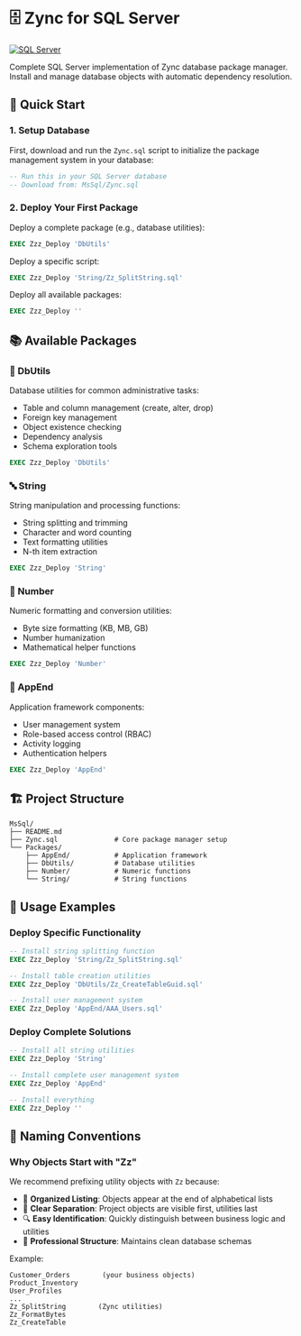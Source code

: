 # 🗄️ Zync for SQL Server

[![SQL Server](https://img.shields.io/badge/SQL%20Server-Supported-blue.svg)](https://www.microsoft.com/en-us/sql-server/)

Complete SQL Server implementation of Zync database package manager. Install and manage database objects with automatic dependency resolution.

## 🚀 Quick Start

### 1. Setup Database

First, download and run the `Zync.sql` script to initialize the package management system in your database:

```sql
-- Run this in your SQL Server database
-- Download from: MsSql/Zync.sql
```

### 2. Deploy Your First Package

Deploy a complete package (e.g., database utilities):

```sql
EXEC Zzz_Deploy 'DbUtils'
```

Deploy a specific script:

```sql
EXEC Zzz_Deploy 'String/Zz_SplitString.sql'
```

Deploy all available packages:

```sql
EXEC Zzz_Deploy ''
```

## 📚 Available Packages

### 🔧 DbUtils
Database utilities for common administrative tasks:
- Table and column management (create, alter, drop)
- Foreign key management  
- Object existence checking
- Dependency analysis
- Schema exploration tools

```sql
EXEC Zzz_Deploy 'DbUtils'
```

### 🔤 String
String manipulation and processing functions:
- String splitting and trimming
- Character and word counting
- Text formatting utilities
- N-th item extraction

```sql
EXEC Zzz_Deploy 'String'
```

### 🔢 Number  
Numeric formatting and conversion utilities:
- Byte size formatting (KB, MB, GB)
- Number humanization
- Mathematical helper functions

```sql
EXEC Zzz_Deploy 'Number'
```

### 👤 AppEnd
Application framework components:
- User management system
- Role-based access control (RBAC)
- Activity logging
- Authentication helpers

```sql
EXEC Zzz_Deploy 'AppEnd'
```

## 🏗️ Project Structure

```
MsSql/
├── README.md
├── Zync.sql              # Core package manager setup
└── Packages/
    ├── AppEnd/           # Application framework
    ├── DbUtils/          # Database utilities  
    ├── Number/           # Numeric functions
    └── String/           # String functions
```

## 📖 Usage Examples

### Deploy Specific Functionality

```sql
-- Install string splitting function
EXEC Zzz_Deploy 'String/Zz_SplitString.sql'

-- Install table creation utilities
EXEC Zzz_Deploy 'DbUtils/Zz_CreateTableGuid.sql'

-- Install user management system
EXEC Zzz_Deploy 'AppEnd/AAA_Users.sql'
```

### Deploy Complete Solutions

```sql
-- Install all string utilities
EXEC Zzz_Deploy 'String'

-- Install complete user management system
EXEC Zzz_Deploy 'AppEnd'

-- Install everything
EXEC Zzz_Deploy ''
```

## 🎯 Naming Conventions

### Why Objects Start with "Zz"

We recommend prefixing utility objects with `Zz` because:
- 📍 **Organized Listing**: Objects appear at the end of alphabetical lists
- 🎯 **Clear Separation**: Project objects are visible first, utilities last  
- 🔍 **Easy Identification**: Quickly distinguish between business logic and utilities
- 🚀 **Professional Structure**: Maintains clean database schemas

Example:
```
Customer_Orders        (your business objects)
Product_Inventory      
User_Profiles         
...
Zz_SplitString        (Zync utilities)
Zz_FormatBytes        
Zz_CreateTable        
```



